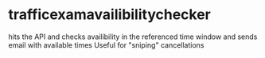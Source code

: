 # trafficexamavailibilitychecker

hits the API and checks availibility in the referenced time window and sends email with available times
Useful for "sniping" cancellations
